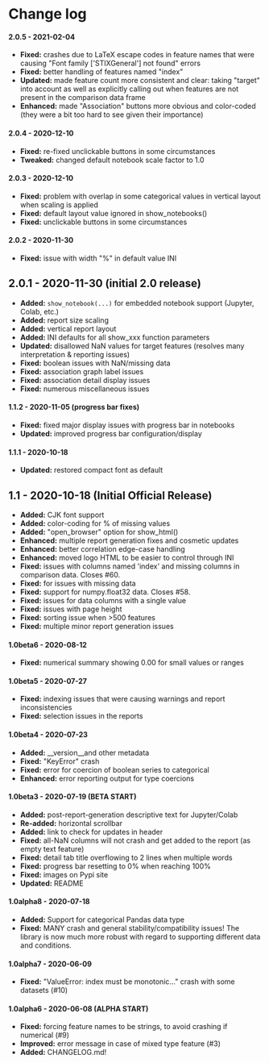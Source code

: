 # Change log

#### 2.0.5 - 2021-02-04

- **Fixed:** crashes due to LaTeX escape codes in feature names that were causing "Font family ['STIXGeneral'] not found" errors
- **Fixed:** better handling of features named "index"
- **Updated:** made feature count more consistent and clear: taking "target" into account as well as explicitly calling out when features are not present in the comparison data frame
- **Enhanced:** made "Association" buttons more obvious and color-coded (they were a bit too hard to see given their importance)

#### 2.0.4 - 2020-12-10

- **Fixed:** re-fixed unclickable buttons in some circumstances
- **Tweaked:** changed default notebook scale factor to 1.0

#### 2.0.3 - 2020-12-10

- **Fixed:** problem with overlap in some categorical values in vertical layout when scaling is applied
- **Fixed:** default layout value ignored in show_notebooks()
- **Fixed:** unclickable buttons in some circumstances

#### 2.0.2 - 2020-11-30

- **Fixed:** issue with width "%" in default value INI

## 2.0.1 - 2020-11-30 (initial 2.0 release)

- **Added:** `show_notebook(...)` for embedded notebook support (Jupyter, Colab, etc.)
- **Added:** report size scaling
- **Added:** vertical report layout
- **Added:** INI defaults for all show_xxx function parameters
- **Updated:** disallowed NaN values for target features (resolves many interpretation & reporting issues)
- **Fixed:** boolean issues with NaN/missing data
- **Fixed:** association graph label issues
- **Fixed:** association detail display issues
- **Fixed:** numerous miscellaneous issues

#### 1.1.2 - 2020-11-05 (progress bar fixes)

- **Fixed:** fixed major display issues with progress bar in notebooks
- **Updated:** improved progress bar configuration/display

#### 1.1.1 - 2020-10-18

- **Updated:** restored compact font as default

## 1.1 - 2020-10-18 (Initial Official Release)

- **Added:** CJK font support
- **Added:** color-coding for % of missing values
- **Added:** "open_browser" option for show_html()
- **Enhanced:** multiple report generation fixes and cosmetic updates
- **Enhanced:** better correlation edge-case handling
- **Enhanced:** moved logo HTML to be easier to control through INI
- **Fixed:** issues with columns named 'index' and missing columns in comparison data. Closes #60.
- **Fixed:** for issues with missing data
- **Fixed:** support for numpy.float32 data. Closes #58.
- **Fixed:** issues for data columns with a single value
- **Fixed:** issues with page height
- **Fixed:** sorting issue when >500 features
- **Fixed:** multiple minor report generation issues


#### 1.0beta6 - 2020-08-12
- **Fixed:** numerical summary showing 0.00 for small values or ranges

#### 1.0beta5 - 2020-07-27
- **Fixed:** indexing issues that were causing warnings and report inconsistencies
- **Fixed:** selection issues in the reports

#### 1.0beta4 - 2020-07-23
- **Added:** __version__and other metadata
- **Fixed:** "KeyError" crash
- **Fixed:** error for coercion of boolean series to categorical
- **Enhanced:** error reporting output for type coercions

#### 1.0beta3 - 2020-07-19 (BETA START)
- **Added:** post-report-generation descriptive text for Jupyter/Colab
- **Re-added:** horizontal scrollbar
- **Added:** link to check for updates in header
- **Fixed:** all-NaN columns will not crash and get added to the report (as empty text feature)
- **Fixed:** detail tab title overflowing to 2 lines when multiple words
- **Fixed:** progress bar resetting to 0% when reaching 100%
- **Fixed:** images on Pypi site
- **Updated:** README

#### 1.0alpha8 - 2020-07-18
- **Added:** Support for categorical Pandas data type
- **Fixed:** MANY crash and general stability/compatibility issues! The library is now much more robust with regard to supporting different data and conditions.

#### 1.0alpha7 - 2020-06-09
- **Fixed:** "ValueError: index must be monotonic..." crash with some datasets (#10)

#### 1.0alpha6 - 2020-06-08 (ALPHA START)
- **Fixed:** forcing feature names to be strings, to avoid crashing if numerical (#9)
- **Improved:** error message in case of mixed type feature (#3)
- **Added:** CHANGELOG.md!
